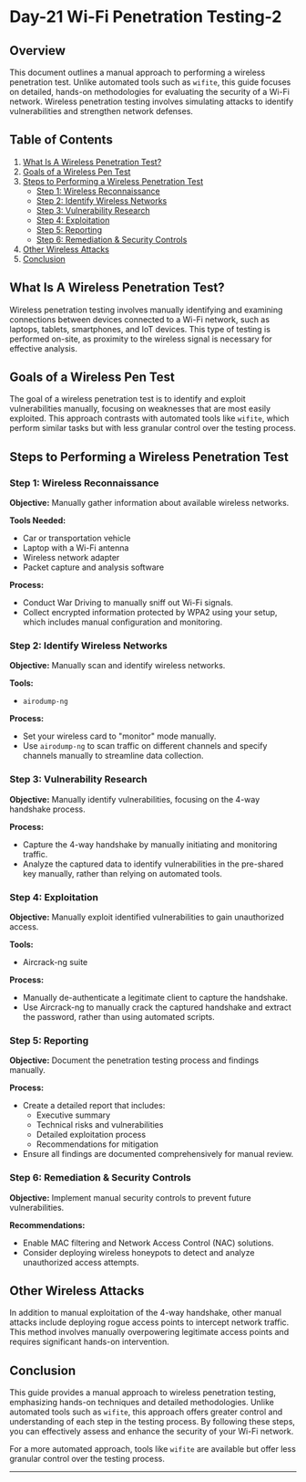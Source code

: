 # Day-21 Wi-Fi Penetration Testing-2

## Overview

This document outlines a manual approach to performing a wireless penetration test. Unlike automated tools such as `wifite`, this guide focuses on detailed, hands-on methodologies for evaluating the security of a Wi-Fi network. Wireless penetration testing involves simulating attacks to identify vulnerabilities and strengthen network defenses.

## Table of Contents

1. [What Is A Wireless Penetration Test?](#what-is-a-wireless-penetration-test)
2. [Goals of a Wireless Pen Test](#goals-of-a-wireless-pen-test)
3. [Steps to Performing a Wireless Penetration Test](#steps-to-performing-a-wireless-penetration-test)
    - [Step 1: Wireless Reconnaissance](#step-1-wireless-reconnaissance)
    - [Step 2: Identify Wireless Networks](#step-2-identify-wireless-networks)
    - [Step 3: Vulnerability Research](#step-3-vulnerability-research)
    - [Step 4: Exploitation](#step-4-exploitation)
    - [Step 5: Reporting](#step-5-reporting)
    - [Step 6: Remediation & Security Controls](#step-6-remediation--security-controls)
4. [Other Wireless Attacks](#other-wireless-attacks)
5. [Conclusion](#conclusion)

## What Is A Wireless Penetration Test?

Wireless penetration testing involves manually identifying and examining connections between devices connected to a Wi-Fi network, such as laptops, tablets, smartphones, and IoT devices. This type of testing is performed on-site, as proximity to the wireless signal is necessary for effective analysis.

## Goals of a Wireless Pen Test

The goal of a wireless penetration test is to identify and exploit vulnerabilities manually, focusing on weaknesses that are most easily exploited. This approach contrasts with automated tools like `wifite`, which perform similar tasks but with less granular control over the testing process.

## Steps to Performing a Wireless Penetration Test

### Step 1: Wireless Reconnaissance

**Objective:** Manually gather information about available wireless networks.

**Tools Needed:**
- Car or transportation vehicle
- Laptop with a Wi-Fi antenna
- Wireless network adapter
- Packet capture and analysis software

**Process:**
- Conduct War Driving to manually sniff out Wi-Fi signals.
- Collect encrypted information protected by WPA2 using your setup, which includes manual configuration and monitoring.

### Step 2: Identify Wireless Networks

**Objective:** Manually scan and identify wireless networks.

**Tools:**
- `airodump-ng`

**Process:**
- Set your wireless card to "monitor" mode manually.
- Use `airodump-ng` to scan traffic on different channels and specify channels manually to streamline data collection.

### Step 3: Vulnerability Research

**Objective:** Manually identify vulnerabilities, focusing on the 4-way handshake process.

**Process:**
- Capture the 4-way handshake by manually initiating and monitoring traffic.
- Analyze the captured data to identify vulnerabilities in the pre-shared key manually, rather than relying on automated tools.

### Step 4: Exploitation

**Objective:** Manually exploit identified vulnerabilities to gain unauthorized access.

**Tools:**
- Aircrack-ng suite

**Process:**
- Manually de-authenticate a legitimate client to capture the handshake.
- Use Aircrack-ng to manually crack the captured handshake and extract the password, rather than using automated scripts.

### Step 5: Reporting

**Objective:** Document the penetration testing process and findings manually.

**Process:**
- Create a detailed report that includes:
  - Executive summary
  - Technical risks and vulnerabilities
  - Detailed exploitation process
  - Recommendations for mitigation
- Ensure all findings are documented comprehensively for manual review.

### Step 6: Remediation & Security Controls

**Objective:** Implement manual security controls to prevent future vulnerabilities.

**Recommendations:**
- Enable MAC filtering and Network Access Control (NAC) solutions.
- Consider deploying wireless honeypots to detect and analyze unauthorized access attempts.

## Other Wireless Attacks

In addition to manual exploitation of the 4-way handshake, other manual attacks include deploying rogue access points to intercept network traffic. This method involves manually overpowering legitimate access points and requires significant hands-on intervention.

## Conclusion

This guide provides a manual approach to wireless penetration testing, emphasizing hands-on techniques and detailed methodologies. Unlike automated tools such as `wifite`, this approach offers greater control and understanding of each step in the testing process. By following these steps, you can effectively assess and enhance the security of your Wi-Fi network.

For a more automated approach, tools like `wifite` are available but offer less granular control over the testing process.

---
